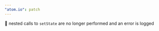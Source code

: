 ```yaml
---
"atom.io": patch
---
```


🥅 nested calls to `setState` are no longer performed and an error is logged

